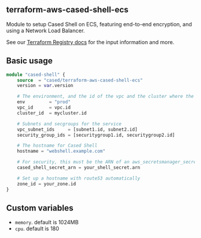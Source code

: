 terraform-aws-cased-shell-ecs
------------------------------

Module to setup Cased Shell on ECS, featuring end-to-end encryption,
and using a Network Load Balancer.

See our [Terraform Registry docs](https://registry.terraform.io/modules/cased/cased-shell-ecs/aws/latest) for the input information and more.

Basic usage
------------------

```terraform
module "cased-shell" {
    source  = "cased/terraform-aws-cased-shell-ecs"
    version = var.version

    # The environment, and the id of the vpc and the cluster where the service will run
    env         = "prod"
    vpc_id      = vpc.id
    cluster_id  = mycluster.id

    # Subnets and secgroups for the service
    vpc_subnet_ids     = [subnet1.id, subnet2.id]
    security_group_ids = [securitygroup1.id, securitygroup2.id]

    # The hostname for Cased Shell
    hostname = "webshell.example.com"

    # For security, this must be the ARN of an aws_secretsmanager_secret, not the actual secret string
    cased_shell_secret_arn = your_shell_secret.arn

    # Set up a hostname with route53 automatically
    zone_id = your_zone.id
}
```

Custom variables
------------------

* `memory`. default is 1024MB
* `cpu`. default is 180

